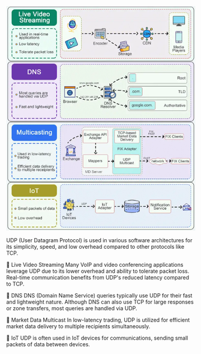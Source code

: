 ![UDP Use Cases](./images/udp-use-cases.png)


UDP (User Datagram Protocol) is used in various software architectures for its simplicity, speed, and low overhead compared to other protocols like TCP. 

🔹 Live Video Streaming
Many VoIP and video conferencing applications leverage UDP due to its lower overhead and ability to tolerate packet loss. Real-time communication benefits from UDP's reduced latency compared to TCP.

🔹 DNS
DNS (Domain Name Service) queries typically use UDP for their fast and lightweight nature. Although DNS can also use TCP for large responses or zone transfers, most queries are handled via UDP.

🔹 Market Data Multicast
In low-latency trading, UDP is utilized for efficient market data delivery to multiple recipients simultaneously.

🔹 IoT
UDP is often used in IoT devices for communications, sending small packets of data between devices.